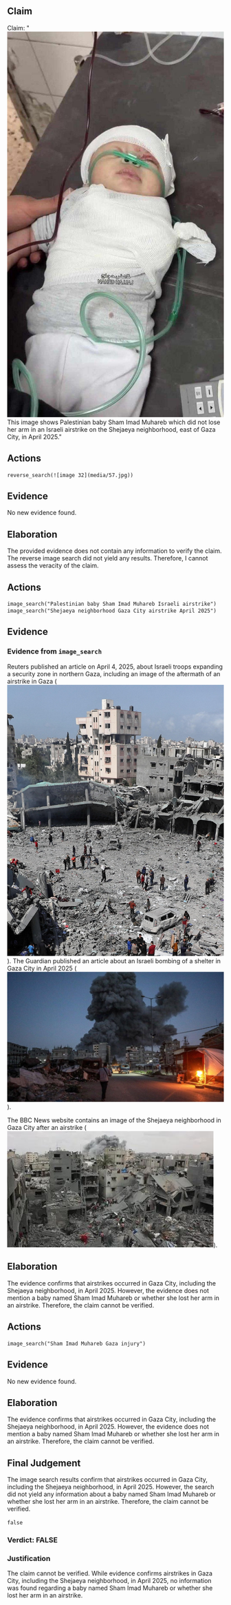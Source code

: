## Claim
Claim: "![image 32](media/57.jpg) This image shows Palestinian baby Sham Imad Muhareb which did not lose her arm in an Israeli airstrike on the Shejaeya neighborhood, east of Gaza City, in April 2025."

## Actions
```
reverse_search(![image 32](media/57.jpg))
```

## Evidence
No new evidence found.

## Elaboration
The provided evidence does not contain any information to verify the claim. The reverse image search did not yield any results. Therefore, I cannot assess the veracity of the claim.


## Actions
```
image_search("Palestinian baby Sham Imad Muhareb Israeli airstrike")
image_search("Shejaeya neighborhood Gaza City airstrike April 2025")
```

## Evidence
### Evidence from `image_search`
Reuters published an article on April 4, 2025, about Israeli troops expanding a security zone in northern Gaza, including an image of the aftermath of an airstrike in Gaza (![image 8102](media/2025-08-29_22-20-1756506003-433835.jpg)). The Guardian published an article about an Israeli bombing of a shelter in Gaza City in April 2025 (![image 8104](media/2025-08-29_22-20-1756506003-721711.jpg)).

The BBC News website contains an image of the Shejaeya neighborhood in Gaza City after an airstrike (![image 8106](media/2025-08-29_22-20-1756506003-811751.jpg)).


## Elaboration
The evidence confirms that airstrikes occurred in Gaza City, including the Shejaeya neighborhood, in April 2025. However, the evidence does not mention a baby named Sham Imad Muhareb or whether she lost her arm in an airstrike. Therefore, the claim cannot be verified.


## Actions
```
image_search("Sham Imad Muhareb Gaza injury")
```

## Evidence
No new evidence found.

## Elaboration
The evidence confirms that airstrikes occurred in Gaza City, including the Shejaeya neighborhood, in April 2025. However, the evidence does not mention a baby named Sham Imad Muhareb or whether she lost her arm in an airstrike. Therefore, the claim cannot be verified.


## Final Judgement
The image search results confirm that airstrikes occurred in Gaza City, including the Shejaeya neighborhood, in April 2025. However, the search did not yield any information about a baby named Sham Imad Muhareb or whether she lost her arm in an airstrike. Therefore, the claim cannot be verified.

`false`

### Verdict: FALSE

### Justification
The claim cannot be verified. While evidence confirms airstrikes in Gaza City, including the Shejaeya neighborhood, in April 2025, no information was found regarding a baby named Sham Imad Muhareb or whether she lost her arm in an airstrike.
